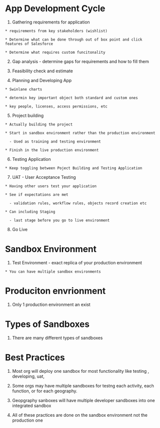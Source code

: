# App Development Cycle

  1. Gathering requirements for application

    * requirements from key stakeholders (wishlist)

    * Determine what can be done through out of box point and click features of Salesforce 

    * Determine what requires custom funcitonality 

  2. Gap analysis - determine gaps for requirements and how to fill them 

  3. Feasibility check and estimate

  4. Planning and Developing App 

    * Swinlane charts 

    * determin key important object both standard and custom ones 

    * key people, licenses, access permissions, etc 

  5. Project building 

    * Actually building the project 

    * Start in sandbox environment rather than the production environment

      - Used as training and testing environment

    * Finish in the live production environment

  6. Testing Application

    * Keep toggling between Poject Building and Testing Application

  7. UAT - User Acceptance Testing

    * Having other users test your application

    * See if expectations are met 

      - validation rules, workflow rules, objects record creation etc 
   
    * Can including Staging

      - last stage before you go to live environment
  
  8.  Go Live


# Sandbox Environment 

  1. Test Environment - exact replica of your production environment 

    * You can have multiple sandbox environments

# Produciton envrionment  

  1. Only 1 production environment an exist

# Types of Sandboxes 

  1. There are many different types of sandboxes

# Best Practices 

  1. Most org will deploy one sandbox for most functionality like testing , developing, uat, 

  2. Some orgs may have multiple sandboxes for testng each activity, each function, or for each geography. 

  3. Geopgraphy sanboxes will have multiple developer sandboxes into one integrated sandbox 

  4. All of these practices are done on the sandbox environment not the production one
